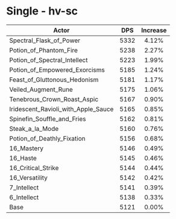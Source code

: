# Single - hv-sc
| Actor | DPS | Increase |
|---|:---:|:---:|
|Spectral_Flask_of_Power|5332|4.12%|
|Potion_of_Phantom_Fire|5238|2.27%|
|Potion_of_Spectral_Intellect|5223|1.99%|
|Potion_of_Empowered_Exorcisms|5185|1.24%|
|Feast_of_Gluttonous_Hedonism|5181|1.17%|
|Veiled_Augment_Rune|5175|1.06%|
|Tenebrous_Crown_Roast_Aspic|5167|0.90%|
|Iridescent_Ravioli_with_Apple_Sauce|5165|0.85%|
|Spinefin_Souffle_and_Fries|5162|0.81%|
|Steak_a_la_Mode|5160|0.76%|
|Potion_of_Deathly_Fixation|5156|0.68%|
|16_Mastery|5146|0.49%|
|16_Haste|5145|0.46%|
|16_Critical_Strike|5144|0.44%|
|16_Versatility|5142|0.42%|
|7_Intellect|5141|0.39%|
|6_Intellect|5138|0.33%|
|Base|5121|0.00%|
